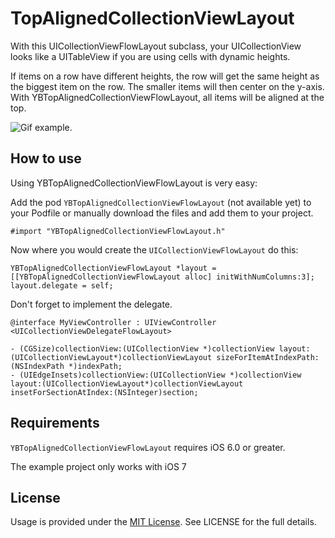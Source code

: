 TopAlignedCollectionViewLayout
====================================

With this UICollectionViewFlowLayout subclass, your UICollectionView looks like a UITableView if you are using cells with dynamic heights.

If items on a row have different heights, the row will get the same height as the biggest item on the row. The smaller items will then center on the y-axis. With YBTopAlignedCollectionViewFlowLayout, all items will be aligned at the top.

![Gif example](http://i58.tinypic.com/13zmhyo.gif).

## How to use

Using YBTopAlignedCollectionViewFlowLayout is very easy:

Add the pod `YBTopAlignedCollectionViewFlowLayout` (not available yet) to your Podfile or manually download the files and add them to your project.

```objc
#import "YBTopAlignedCollectionViewFlowLayout.h"
```

Now where you would create the `UICollectionViewFlowLayout` do this:

```objc
YBTopAlignedCollectionViewFlowLayout *layout = [[YBTopAlignedCollectionViewFlowLayout alloc] initWithNumColumns:3];
layout.delegate = self;
```

Don't forget to implement the delegate.
```objc
@interface MyViewController : UIViewController <UICollectionViewDelegateFlowLayout>

- (CGSize)collectionView:(UICollectionView *)collectionView layout:(UICollectionViewLayout*)collectionViewLayout sizeForItemAtIndexPath:(NSIndexPath *)indexPath;
- (UIEdgeInsets)collectionView:(UICollectionView *)collectionView layout:(UICollectionViewLayout*)collectionViewLayout insetForSectionAtIndex:(NSInteger)section;
```

## Requirements
`YBTopAlignedCollectionViewFlowLayout` requires iOS 6.0 or greater.

The example project only works with iOS 7

## License
Usage is provided under the [MIT License](http://http://opensource.org/licenses/mit-license.php).  See LICENSE for the full details.
